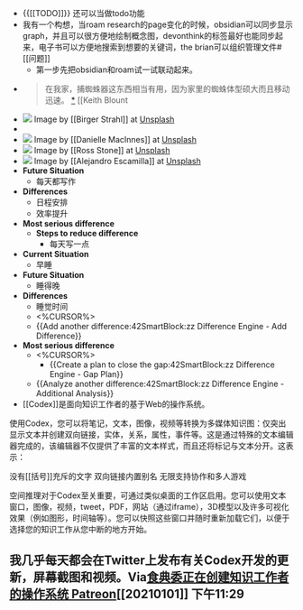 - {{[[TODO]]}} 还可以当做todo功能
- 我有一个构想，当roam research的page变化的时候，obsidian可以同步显示graph，并且可以很方便地绘制概念图，devonthink的标签最好也能同步起来，电子书可以方便地搜索到想要的关键词，the brian可以组织管理文件#[[问题]]
    - 第一步先把obsidian和roam试一试联动起来。
- > 在我家，捕蜘蛛器这东西相当有用，因为家里的蜘蛛体型硕大而且移动迅速。 [*](https://q24.io/api/v1/idea/link/48)
  [[Keith Blount
- ![](https://images.unsplash.com/photo-1602673791219-a16a2a876cab?ixlib=rb-1.2.1&q=80&fm=jpg&crop=entropy&cs=tinysrgb&w=600&fit=crop)
Image by [[Birger Strahl]] at [Unsplash](https://unsplash.com/@bist31)
-   
- ![](https://images.unsplash.com/photo-1489533119213-66a5cd877091?ixlib=rb-1.2.1&q=80&fm=jpg&crop=entropy&cs=tinysrgb&w=600&fit=crop)
Image by [[Danielle MacInnes]] at [Unsplash](https://unsplash.com/@dsmacinnes)
- ![](https://images.unsplash.com/photo-1606236675979-17824bbbc88e?ixlib=rb-1.2.1&q=80&fm=jpg&crop=entropy&cs=tinysrgb&w=600&fit=crop)
Image by [[Ross Stone]] at [Unsplash](https://unsplash.com/@rs2photography)
- ![](https://images.unsplash.com/1/work-station-straight-on-view.jpg?ixlib=rb-1.2.1&q=80&fm=jpg&crop=entropy&cs=tinysrgb&w=600&fit=crop)
Image by [[Alejandro Escamilla]] at [Unsplash](https://unsplash.com/@alejandroescamilla)
- **Future Situation**
    - 每天都写作
- **Differences**
    - 日程安排
    - 效率提升 
- **Most serious difference** 
    - **Steps to reduce difference** 
        - 每天写一点
- **Current Situation**
    - 早睡
- **Future Situation**
    - 睡得晚
- **Differences**
    - 睡觉时间
    -   <%CURSOR%>
    - {{Add another difference:42SmartBlock:zz Difference Engine - Add Difference}}
- **Most serious difference** 
    - <%CURSOR%>
        - {{Create a plan to close the gap:42SmartBlock:zz Difference Engine - Gap Plan}}
    - {{Analyze another difference:42SmartBlock:zz Difference Engine - Additional Analysis}}
- [[Codex]]是面向知识工作者的基于Web的操作系统。

使用Codex，您可以将笔记，文本，图像，视频等转换为多媒体知识图：仅突出显示文本并创建双向链接，实体，关系，属性，事件等。这是通过特殊的文本编辑器完成的，该编辑器不仅提供了丰富的文本样式，而且还将标记与文本分开。这表示：

没有[[括号]]充斥的文字
双向链接内置别名
无限支持协作和多人游戏

空间推理对于Codex至关重要，可通过类似桌面的工作区启用。您可以使用文本窗口，图像，视频，tweet，PDF，网站（通过iframe），3D模型以及许多可视化效果（例如图形，时间轴等）。您可以快照这些窗口并随时重新加载它们，以便于选择您的知识工作从您中断的地方开始。

我几乎每天都会在Twitter上发布有关Codex开发的更新，屏幕截图和视频。Via[食典委正在创建知识工作者的操作系统 Patreon](https://www.patreon.com/codexeditor)[[20210101]] 下午11:29
- 
